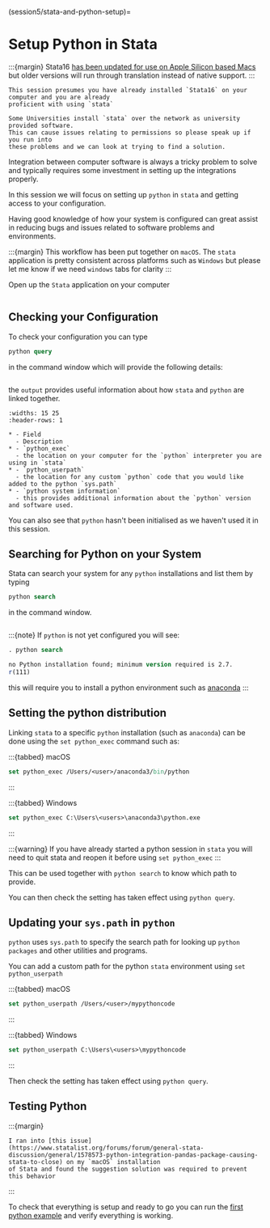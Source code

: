 (session5/stata-and-python-setup)=
# Setup Python in Stata

:::{margin}
Stata16 [has been updated for use on Apple Silicon based Macs](https://blog.stata.com/2020/11/10/stata-for-mac-with-apple-silicon/) but older versions will run through translation instead of
native support.
:::

```{admonition} Assumptions
This session presumes you have already installed `Stata16` on your computer and you are already
proficient with using `stata`
```

```{warning}
Some Universities install `stata` over the network as university provided software.
This can cause issues relating to permissions so please speak up if you run into
these problems and we can look at trying to find a solution.
```

Integration between computer software is always a tricky problem to solve and typically requires
some investment in setting up the integrations properly.

In this session we will focus on setting up `python` in `stata` and getting access to your configuration.

Having good knowledge of how your system is configured can great assist in reducing bugs and issues related
to software problems and environments.

:::{margin}
This workflow has been put together on `macOS`. The `stata` application is pretty consistent
across platforms such as `Windows` but please let me know if we need `windows` tabs for clarity
:::

Open up the `Stata` application on your computer

```{figure} img/stata-open.png
```

## Checking your Configuration

To check your configuration you can type

```stata
python query
```

in the command window which will provide the following details:

```{figure} img/stata-python-query.png
```

the `output` provides useful information about how `stata` and `python`
are linked together.

```{list-table}
:widths: 15 25
:header-rows: 1

* - Field
  - Description
* - `python_exec`
  - the location on your computer for the `python` interpreter you are using in `stata`
* - `python_userpath`
  - the location for any custom `python` code that you would like added to the python `sys.path`
* - `python system information`
  - this provides additional information about the `python` version and software used.
```

You can also see that `python` hasn't been initialised as we haven't used it in this session.

## Searching for Python on your System

Stata can search your system for any `python` installations and list them by typing

```stata
python search
```

in the command window.

```{figure} img/stata-python-search.png
```

:::{note}
If `python` is not yet configured you will see:

```stata
. python search

no Python installation found; minimum version required is 2.7.
r(111)
```

this will require you to install a python environment such as [anaconda](resources/setup)
:::

## Setting the python distribution

Linking `stata` to a specific `python` installation (such as `anaconda`) can be done
using the `set python_exec` command such as:

:::{tabbed} macOS
```stata
set python_exec /Users/<user>/anaconda3/bin/python
```
:::

:::{tabbed} Windows
```stata
set python_exec C:\Users\<users>\anaconda3\python.exe
```
:::

:::{warning}
If you have already started a python session in `stata` you will need to quit stata
and reopen it before using `set python_exec`
:::

This can be used together with `python search` to know which path to provide.

You can then check the setting has taken effect using `python query`.

## Updating your `sys.path` in `python`

`python` uses `sys.path` to specify the search path for looking up
`python packages` and other utilities and programs.

You can add a custom path for the python `stata` environment using `set python_userpath`

:::{tabbed} macOS
```stata
set python_userpath /Users/<user>/mypythoncode
```
:::

:::{tabbed} Windows
```stata
set python_userpath C:\Users\<users>\mypythoncode
```
:::

Then check the setting has taken effect using `python query`.

## Testing Python

:::{margin}
```{admonition} macOS + Anaconda Issue
I ran into [this issue](https://www.statalist.org/forums/forum/general-stata-discussion/general/1578573-python-integration-pandas-package-causing-stata-to-close) on my `macOS` installation
of Stata and found the suggestion solution was required to prevent this behavior
```
:::

To check that everything is setup and ready to go you can run the
[first python example](session5/stata-and-python-interactive) and verify
everything is working.